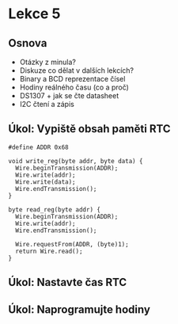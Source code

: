 # Lekce 5

## Osnova

- Otázky z minula?
- Diskuze co dělat v dalších lekcích? 
- Binary a BCD reprezentace čísel
- Hodiny reálného času (co a proč)
- DS1307 + jak se čte datasheet
- I2C čtení a zápis

## Úkol: Vypiště obsah paměti RTC

```arduino
#define ADDR 0x68

void write_reg(byte addr, byte data) {
  Wire.beginTransmission(ADDR);
  Wire.write(addr);
  Wire.write(data);
  Wire.endTransmission();
}

byte read_reg(byte addr) {
  Wire.beginTransmission(ADDR);
  Wire.write(addr);
  Wire.endTransmission();
  
  Wire.requestFrom(ADDR, (byte)1);
  return Wire.read();
}
```

## Úkol: Nastavte čas RTC

## Úkol: Naprogramujte hodiny

